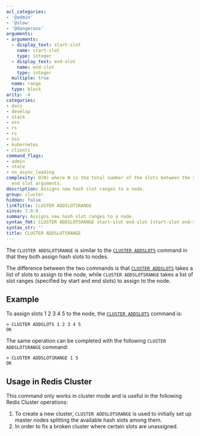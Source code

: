 ```yaml
---
acl_categories:
- '@admin'
- '@slow'
- '@dangerous'
arguments:
- arguments:
  - display_text: start-slot
    name: start-slot
    type: integer
  - display_text: end-slot
    name: end-slot
    type: integer
  multiple: true
  name: range
  type: block
arity: -4
categories:
- docs
- develop
- stack
- oss
- rs
- rc
- oss
- kubernetes
- clients
command_flags:
- admin
- stale
- no_async_loading
complexity: O(N) where N is the total number of the slots between the start slot and
  end slot arguments.
description: Assigns new hash slot ranges to a node.
group: cluster
hidden: false
linkTitle: CLUSTER ADDSLOTSRANGE
since: 7.0.0
summary: Assigns new hash slot ranges to a node.
syntax_fmt: CLUSTER ADDSLOTSRANGE start-slot end-slot [start-slot end-slot ...]
syntax_str: ''
title: CLUSTER ADDSLOTSRANGE
---
```

The `CLUSTER ADDSLOTSRANGE` is similar to the [`CLUSTER ADDSLOTS`](/commands/cluster-addslots) command in that they both assign hash slots to nodes.

The difference between the two commands is that [`CLUSTER ADDSLOTS`](/commands/cluster-addslots) takes a list of slots to assign to the node, while `CLUSTER ADDSLOTSRANGE` takes a list of slot ranges (specified by start and end slots) to assign to the node.

## Example

To assign slots 1 2 3 4 5 to the node, the [`CLUSTER ADDSLOTS`](/commands/cluster-addslots) command is:

    > CLUSTER ADDSLOTS 1 2 3 4 5
    OK

The same operation can be completed with the following `CLUSTER ADDSLOTSRANGE` command:

    > CLUSTER ADDSLOTSRANGE 1 5
    OK


## Usage in Redis Cluster

This command only works in cluster mode and is useful in the following Redis Cluster operations:

1. To create a new cluster, `CLUSTER ADDSLOTSRANGE` is used to initially set up master nodes splitting the available hash slots among them.
2. In order to fix a broken cluster where certain slots are unassigned.
